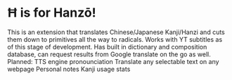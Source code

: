 # Ħ is for Hanzō!
This is an extension that translates Chinese/Japanese Kanji/Hanzi and cuts them down to primitives all the way to radicals. Works with YT subtitles as of this stage of development. Has built in dictionary and composition database, can request results from Google translate on the go as well.
Planned:
TTS engine pronounciation
Translate any selectable text on any webpage
Personal notes
Kanji usage stats